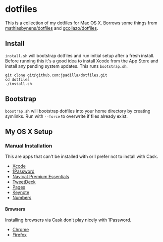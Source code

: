 # dotfiles

This is a collection of my dotfiles for Mac OS X. Borrows some things from [mathiasbynens/dotfiles](https://github.com/mathiasbynens/dotfiles) and [gcollazo/dotfiles](https://github.com/gcollazo/dotfiles).

## Install

`install.sh` will bootstrap dotfiles and run initial setup after a fresh install. Before running this it's a good idea to install Xcode from the App Store and install any pending system updates. This runs `bootstrap.sh`.

```
git clone git@github.com:jpadilla/dotfiles.git
cd dotfiles
./install.sh
```

## Bootstrap

`boostrap.sh` will bootstrap dotfiles into your home directory by creating symlinks. Run with `--force` to overwrite if files already exist.

## My OS X Setup

### Manual Installation

This are apps that can't be installed with or I prefer not to install with Cask.

- [Xcode](https://itunes.apple.com/us/app/xcode/id497799835?mt=12)
- [1Password](https://itunes.apple.com/us/app/1password-password-manager/id443987910?mt=12)
- [Navicat Premium Essentials](https://itunes.apple.com/us/app/navicat-premium-essentials/id466416967?mt=12)
- [TweetDeck](https://itunes.apple.com/us/app/tweetdeck-by-twitter/id485812721?mt=12)
- [Pages](https://itunes.apple.com/us/app/pages/id409201541?mt=12)
- [Keynote](https://itunes.apple.com/us/app/keynote/id409183694?mt=12)
- [Numbers](https://itunes.apple.com/us/app/numbers/id409203825?mt=12)

#### Browsers

Installing browsers via Cask don't play nicely with 1Password.

- [Chrome](https://www.google.com/chrome/browser/)
- [Firefox](https://www.mozilla.org/en-US/firefox/desktop/)
